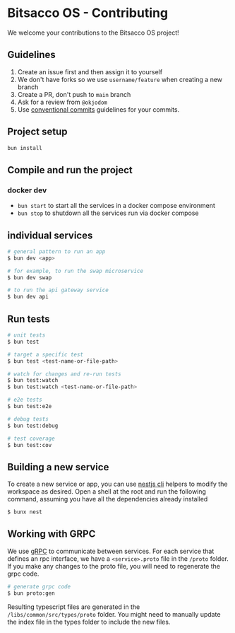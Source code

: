 # Bitsacco OS - Contributing

We welcome your contributions to the Bitsacco OS project!

## Guidelines

1. Create an issue first and then assign it to yourself
2. We don't have forks so we use `username/feature` when creating a new branch
3. Create a PR, don't push to `main` branch
4. Ask for a review from `@okjodom`
5. Use [conventional commits](https://www.conventionalcommits.org/en/v1.0.0/) guidelines for your commits.

## Project setup

```bash
bun install
```

## Compile and run the project

### docker dev

- `bun start` to start all the services in a docker compose environment
- `bun stop` to shutdown all the services run via docker compose

## individual services

```bash
# general pattern to run an app
$ bun dev <app>

# for example, to run the swap microservice
$ bun dev swap

# to run the api gateway service
$ bun dev api
```

## Run tests

```bash
# unit tests
$ bun test

# target a specific test
$ bun test <test-name-or-file-path>

# watch for changes and re-run tests
$ bun test:watch
$ bun test:watch <test-name-or-file-path>

# e2e tests
$ bun test:e2e

# debug tests
$ bun test:debug

# test coverage
$ bun test:cov

```

## Building a new service

To create a new service or app, you can use [nestjs cli]() helpers to modify the workspace as desired.
Open a shell at the root and run the following command, assuming you have all the dependencies already installed

```bash
$ bunx nest
```

## Working with GRPC

We use [gRPC](https://grpc.io/) to communicate between services.
For each service that defines an rpc interface, we have a `<service>.proto` file in the `/proto` folder.
If you make any changes to the proto file, you will need to regenerate the grpc code.

```bash
# generate grpc code
$ bun proto:gen
```

Resulting typescript files are generated in the `/libs/common/src/types/proto` folder.
You might need to manually update the index file in the types folder to include the new files.
